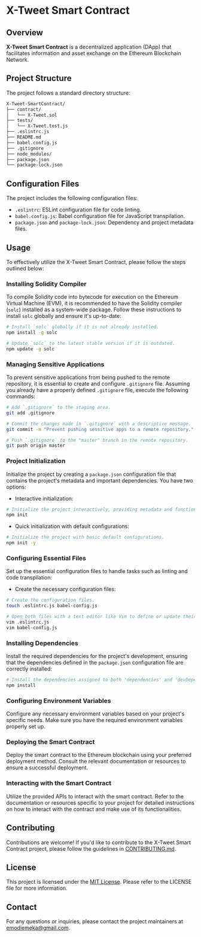 # X-Tweet Smart Contract

## Overview
**X-Tweet Smart Contract** is a decentralized application (DApp) that facilitates information and asset exchange on the Ethereum Blockchain Network.

## Project Structure
The project follows a standard directory structure:
```bash
X-Tweet-SmartContract/
├── contract/
│   └── X-Tweet.sol
├── tests/
│   └── X-Tweet.test.js
├── .eslintrc.js
├── README.md
├── babel.config.js
├── .gitignore
├── node_modules/
├── package.json
└── package-lock.json
```

## Configuration Files
The project includes the following configuration files:

- `.eslintrc`: ESLint configuration file for code linting.
- `babel.config.js`: Babel configuration file for JavaScript transpilation.
- `package.json` and `package-lock.json`: Dependency and project metadata files.

## Usage
To effectively utilize the X-Tweet Smart Contract, please follow the steps outlined below:

### Installing Solidity Compiler
To compile Solidity code into bytecode for execution on the Ethereum Virtual Machine (EVM), it is recommended to have the Solidity compiler (`solc`) installed as a system-wide package. Follow these instructions to install `solc` globally and ensure it's up-to-date:

```bash
# Install `solc` globally if it is not already installed.
npm install -g solc

# Update `solc` to the latest stable version if it is outdated.
npm update -g solc
```

### Managing Sensitive Applications
To prevent sensitive applications from being pushed to the remote repository, it is essential to create and configure `.gitignore` file. Assuming you already have a properly defined `.gitignore` file, execute the following commands:

```bash
# Add `.gitignore` to the staging area.
git add .gitignore

# Commit the changes made in `.gitignore` with a descriptive message.
git commit -m "Prevent pushing sensitive apps to a remote repository."

# Push `.gitignore` to the "master" branch in the remote repository.
git push origin master
```

### Project Initialization
Initialize the project by creating a `package.json` configuration file that contains the project's metadata and important dependencies. You have two options:

- Interactive initialization:
```bash
# Initialize the project interactively, providing metadata and functionalities.
npm init
```

- Quick initialization with default configurations:
```bash
# Initialize the project with basic default configurations.
npm init -y
```

### Configuring Essential Files
Set up the essential configuration files to handle tasks such as linting and code transpilation:

- Create the necessary configuration files:
```bash
# Create the configuration files.
touch .eslintrc.js babel-config.js

# Open both files with a text editor like Vim to define or update their configurations.
vim .eslintrc.js
vim babel-config.js
```

### Installing Dependencies
Install the required dependencies for the project's development, ensuring that the dependencies defined in the `package.json` configuration file are correctly installed:

```bash
# Install the dependencies assigned to both 'dependencies' and 'devDependencies' object properties.
npm install
```

### Configuring Environment Variables
Configure any necessary environment variables based on your project's specific needs. Make sure you have the required environment variables properly set up.

### Deploying the Smart Contract
Deploy the smart contract to the Ethereum blockchain using your preferred deployment method. Consult the relevant documentation or resources to ensure a successful deployment.

### Interacting with the Smart Contract
Utilize the provided APIs to interact with the smart contract. Refer to the documentation or resources specific to your project for detailed instructions on how to interact with the contract and make use of its functionalities.

## Contributing
Contributions are welcome! If you'd like to contribute to the X-Tweet Smart Contract project, please follow the guidelines in [CONTRIBUTING.md](link-to-contributing-file).

## License
This project is licensed under the [MIT License](link-to-license-file). Please refer to the LICENSE file for more information.

## Contact
For any questions or inquiries, please contact the project maintainers at [emodiemeka@gmail.com](mailto:emodiemeka@gmail.com.com).
